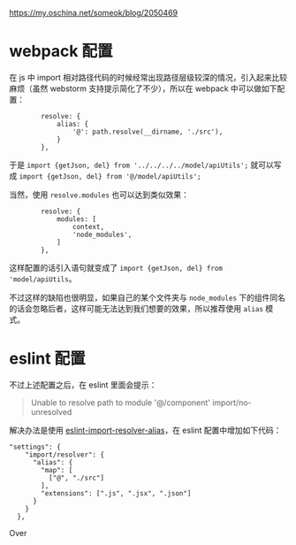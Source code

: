 https://my.oschina.net/someok/blog/2050469

# webpack 配置

在 js 中 import 相对路径代码的时候经常出现路径层级较深的情况，引入起来比较麻烦（虽然 webstorm 支持提示简化了不少），所以在 webpack 中可以做如下配置：

```
        resolve: {
            alias: {
                '@': path.resolve(__dirname, './src'),
            }
        },
```

于是 `import {getJson, del} from '../../../../model/apiUtils';` 就可以写成 `import {getJson, del} from '@/model/apiUtils';`

当然，使用 `resolve.modules` 也可以达到类似效果：

```
        resolve: {
            modules: [
                context,
                'node_modules',
            ]
        },
```

这样配置的话引入语句就变成了 `import {getJson, del} from 'model/apiUtils`。

不过这样的缺陷也很明显，如果自己的某个文件夹与 `node_modules` 下的组件同名的话会忽略后者，这样可能无法达到我们想要的效果，所以推荐使用 `alias` 模式。

# eslint 配置

不过上述配置之后，在 eslint 里面会提示：

> Unable to resolve path to module '@/component' import/no-unresolved

解决办法是使用 [eslint-import-resolver-alias](https://www.oschina.net/action/GoToLink?url=https%3A%2F%2Fgithub.com%2Fjohvin%2Feslint-import-resolver-alias)，在 eslint 配置中增加如下代码：

```
"settings": {
    "import/resolver": {
      "alias": {
        "map": [
          ["@", "./src"]
        ],
        "extensions": [".js", ".jsx", ".json"]
      }
    }
  },
```

Over